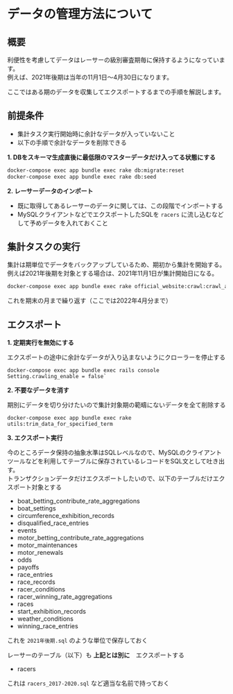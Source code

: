 # データの管理方法について

## 概要

利便性を考慮してデータはレーサーの級別審査期毎に保持するようになっています。  
例えば、2021年後期は当年の11月1日～4月30日になります。

ここではある期のデータを収集してエクスポートするまでの手順を解説します。

## 前提条件

- 集計タスク実行開始時に余計なデータが入っていないこと
- 以下の手順で余計なデータを削除できる

**1. DBをスキーマ生成直後に最低限のマスターデータだけ入ってる状態にする**

```bash
docker-compose exec app bundle exec rake db:migrate:reset
docker-compose exec app bundle exec rake db:seed
```

**2. レーサーデータのインポート**

- 既に取得してあるレーサーのデータに関しては、この段階でインポートする
- MySQLクライアントなどでエクスポートしたSQLを `racers` に流し込むなどして予めデータを入れておくこと

## 集計タスクの実行

集計は期単位でデータをバックアップしているため、期初から集計を開始する。
例えば2021年後期を対象とする場合は、2021年11月1日が集計開始日になる。

```bash
docker-compose exec app bundle exec rake official_website:crawl:crawl_all_data_of_a_month YEAR=2021 MONTH=11
```

これを期末の月まで繰り返す（ここでは2022年4月分まで）

## エクスポート

**1. 定期実行を無効にする**

エクスポートの途中に余計なデータが入り込まないようにクローラーを停止する

```irb
docker-compose exec app bundle exec rails console
Setting.crawling_enable = false`
```

**2. 不要なデータを消す**

期別にデータを切り分けたいので集計対象期の範疇にないデータを全て削除する

```irb
docker-compose exec app bundle exec rake utils:trim_data_for_specified_term
```

**3. エクスポート実行**

今のところデータ保持の抽象水準はSQLレベルなので、MySQLのクライアントツールなどを利用してテーブルに保存されているレコードをSQL文として吐き出す。  
トランザクションデータだけエクスポートしたいので、以下のテーブルだけエクスポート対象とする

- boat_betting_contribute_rate_aggregations
- boat_settings
- circumference_exhibition_records
- disqualified_race_entries
- events
- motor_betting_contribute_rate_aggregations
- motor_maintenances
- motor_renewals
- odds
- payoffs
- race_entries
- race_records
- racer_conditions
- racer_winning_rate_aggregations
- races
- start_exhibition_records
- weather_conditions
- winning_race_entries

これを `2021年後期.sql` のような単位で保存しておく

レーサーのテーブル（以下）も **上記とは別に**　エクスポートする

- racers

これは `racers_2017-2020.sql` など適当な名前で持っておく

